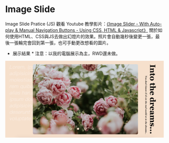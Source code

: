 # Image Slide
 Image Slide Pratice (JS)
 觀看 Youtube 教學影片：[《Image Slider - With Auto-play & Manual Navigation Buttons - Using CSS, HTML & Javascript》](https://www.youtube.com/watch?v=0wvrlOyGlq0) 關於如何使用HTML、CSS與JS去做出幻燈片的效果。照片會自動幾秒後變更一張，最後一張輪完會回到第一張，也可手動更改想看的圖片。
 
 * 展示結果 *
 注意：以我的電腦展示為主，RWD還未做。
 
 ![image](https://github.com/Alice-nor/Image-Slide/blob/main/repoImage.png)
